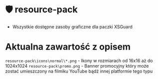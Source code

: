 # 🛡️ resource-pack
* Wszystkie dostępne zasoby graficzne dla paczki XSGuard

# Aktualna zawartość z opisem
`resource-pack\icons\normal\*.png` - Ikony w rozmiarach od 16x16 aż do 1024x1024
`resource-pack\promo.png` - Banner promocyjny który może zostać umieszczony na filmiku YouTube bądź innej platformie tego typu
